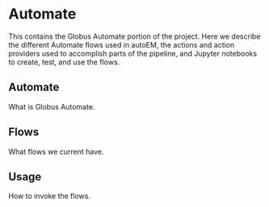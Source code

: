 # Automate 

This contains the Globus Automate portion of the project. Here we describe the different Automate flows used in autoEM, the actions and action providers used to accomplish parts of the pipeline, and Jupyter notebooks to create, test, and use the flows.

## Automate

What is Globus Automate.

## Flows

What flows we current have.

## Usage

How to invoke the flows.
